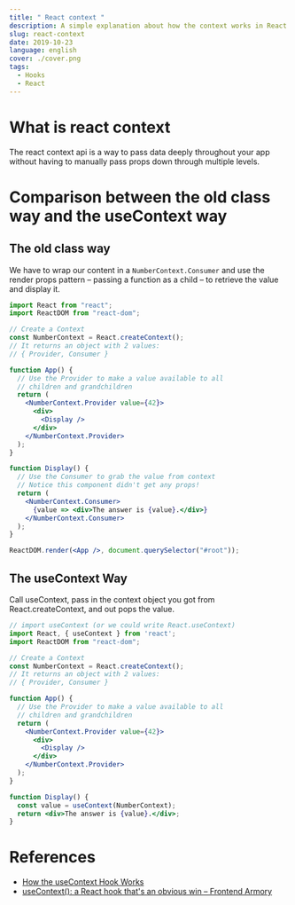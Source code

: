 ```yaml
---
title: " React context "
description: A simple explanation about how the context works in React and how to use context with useContext hook.
slug: react-context
date: 2019-10-23
language: english
cover: ./cover.png
tags: 
  - Hooks
  - React
---
```

# What is react context

The react context api is a way to pass data deeply throughout your app without having to manually pass props down through multiple levels.

# Comparison between the old class way and the useContext way

## The old class way

We have to wrap our content in a `NumberContext.Consumer` and use the render props pattern – passing a function as a child – to retrieve the value and display it.

```jsx
import React from "react";
import ReactDOM from "react-dom";

// Create a Context
const NumberContext = React.createContext();
// It returns an object with 2 values:
// { Provider, Consumer }

function App() {
  // Use the Provider to make a value available to all
  // children and grandchildren
  return (
    <NumberContext.Provider value={42}>
      <div>
        <Display />
      </div>
    </NumberContext.Provider>
  );
}

function Display() {
  // Use the Consumer to grab the value from context
  // Notice this component didn't get any props!
  return (
    <NumberContext.Consumer>
      {value => <div>The answer is {value}.</div>}
    </NumberContext.Consumer>
  );
}

ReactDOM.render(<App />, document.querySelector("#root"));
```


## The useContext Way
Call useContext, pass in the context object you got from React.createContext, and out pops the value.

```jsx
// import useContext (or we could write React.useContext)
import React, { useContext } from 'react';
import ReactDOM from "react-dom";

// Create a Context
const NumberContext = React.createContext();
// It returns an object with 2 values:
// { Provider, Consumer }

function App() {
  // Use the Provider to make a value available to all
  // children and grandchildren
  return (
    <NumberContext.Provider value={42}>
      <div>
        <Display />
      </div>
    </NumberContext.Provider>
  );
}

function Display() {
  const value = useContext(NumberContext);
  return <div>The answer is {value}.</div>;
}
```

# References
- [How the useContext Hook Works](https://daveceddia.com/usecontext-hook/)
- [useContext(): a React hook that's an obvious win – Frontend Armory](https://frontarm.com/james-k-nelson/usecontext-react-hook/)
